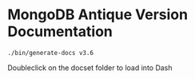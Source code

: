 # MongoDB Antique Version Documentation

```
./bin/generate-docs v3.6
```
Doubleclick on the docset folder to load into Dash
